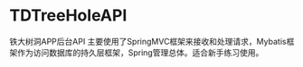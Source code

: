 # TDTreeHoleAPI
 铁大树洞APP后台API
 主要使用了SpringMVC框架来接收和处理请求，Mybatis框架作为访问数据库的持久层框架，Spring管理总体。适合新手练习使用。
